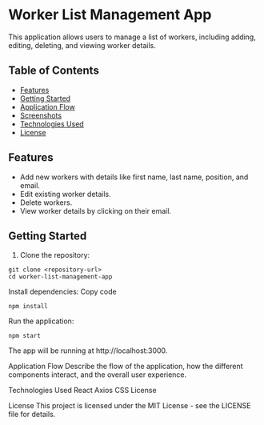 # Worker List Management App

This application allows users to manage a list of workers, including adding, editing, deleting, and viewing worker details.

## Table of Contents

- [Features](#features)
- [Getting Started](#getting-started)
- [Application Flow](#application-flow)
- [Screenshots](#screenshots)
- [Technologies Used](#technologies-used)
- [License](#license)

## Features

- Add new workers with details like first name, last name, position, and email.
- Edit existing worker details.
- Delete workers.
- View worker details by clicking on their email.

## Getting Started

1. Clone the repository:

```
git clone <repository-url>
cd worker-list-management-app
````
Install dependencies:
Copy code
````
npm install
````

Run the application:
````
npm start
````
The app will be running at http://localhost:3000.

Application Flow
Describe the flow of the application, how the different components interact, and the overall user experience.


Technologies Used
React
Axios
CSS
License

License
This project is licensed under the MIT License - see the LICENSE file for details.
